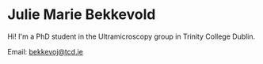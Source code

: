 # Julie Marie Bekkevold

Hi! I'm a PhD student in the Ultramicroscopy group in Trinity College Dublin. 

Email: [bekkevoj@tcd.ie](mailto:bekkevoj@tcd.ie)
